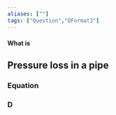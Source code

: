 ```yaml
---
aliases: [""]
tags: ["Question","QFormat3"]
---
```


#### What is
## Pressure loss in a pipe
### Equation



### D